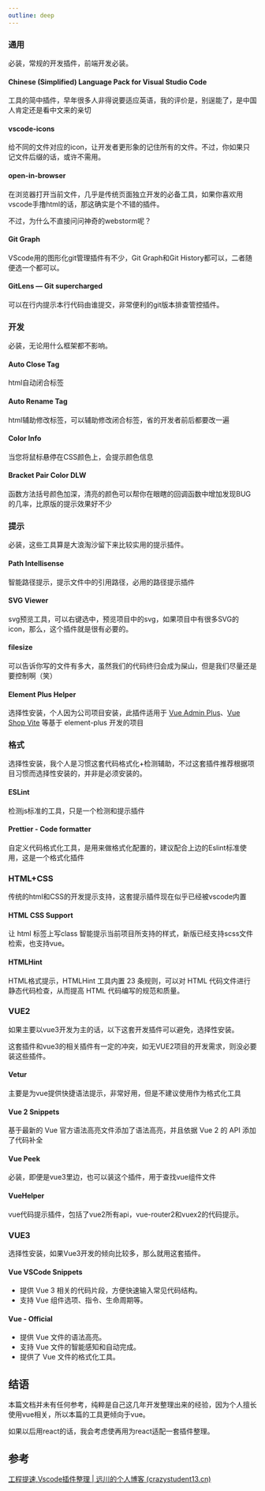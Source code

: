 ```yaml
---
outline: deep
---
```






### 通用

必装，常规的开发插件，前端开发必装。

#### Chinese (Simplified) Language Pack for Visual Studio Code 

工具的简中插件，早年很多人非得说要适应英语，我的评价是，别逞能了，是中国人肯定还是看中文来的亲切

#### vscode-icons

给不同的文件对应的icon，让开发者更形象的记住所有的文件。不过，你如果只记文件后缀的话，或许不需用。

#### open-in-browser 

在浏览器打开当前文件，几乎是传统页面独立开发的必备工具，如果你喜欢用vscode手撸html的话，那这确实是个不错的插件。

不过，为什么不直接问问神奇的webstorm呢？

#### Git Graph

VScode用的图形化git管理插件有不少，Git Graph和Git History都可以，二者随便选一个都可以。

#### GitLens — Git supercharged

可以在行内提示本行代码由谁提交，非常便利的git版本排查管控插件。



### 开发

必装，无论用什么框架都不影响。

#### Auto Close Tag

html自动闭合标签

#### Auto Rename Tag

html辅助修改标签，可以辅助修改闭合标签，省的开发者前后都要改一遍

#### Color Info 

当您将鼠标悬停在CSS颜色上，会提示颜色信息

#### Bracket Pair Color DLW

函数方法括号颜色加深，清亮的颜色可以帮你在眼瞎的回调函数中增加发现BUG的几率，比原版的提示效果好不少



### 提示

必装，这些工具算是大浪淘沙留下来比较实用的提示插件。

#### Path Intellisense 

智能路径提示，提示文件中的引用路径，必用的路径提示插件

#### SVG Viewer

svg预览工具，可以右键选中，预览项目中的svg，如果项目中有很多SVG的icon，那么，这个插件就是很有必要的。

#### filesize 

可以告诉你写的文件有多大，虽然我们的代码终归会成为屎山，但是我们尽量还是要控制啊（笑）

#### Element Plus Helper

选择性安装，个人因为公司项目安装，此插件适用于 [Vue Admin Plus](https://vue-admin-beautiful.com/admin-plus)、[Vue Shop Vite](https://vue-admin-beautiful.com/shop-vite) 等基于 element-plus 开发的项目



### 格式

选择性安装，我个人是习惯这套代码格式化+检测辅助，不过这套插件推荐根据项目习惯而选择性安装的，并非是必须安装的。

#### ESLint

检测js标准的工具，只是一个检测和提示插件

#### Prettier - Code formatter

自定义代码格式化工具，是用来做格式化配置的，建议配合上边的Eslint标准使用，这是一个格式化插件



### HTML+CSS

传统的html和CSS的开发提示支持，这套提示插件现在似乎已经被vscode内置

#### HTML CSS Support 

让 html 标签上写class 智能提示当前项目所支持的样式，新版已经支持scss文件检索，也支持vue。

#### HTMLHint

HTML格式提示，HTMLHint 工具内置 23 条规则，可以对 HTML 代码文件进行静态代码检查，从而提高 HTML 代码编写的规范和质量。



### VUE2

如果主要以vue3开发为主的话，以下这套开发插件可以避免，选择性安装。

这套插件和vue3的相关插件有一定的冲突，如无VUE2项目的开发需求，则没必要装这些插件。

#### Vetur 

主要是为vue提供快捷语法提示，非常好用，但是不建议使用作为格式化工具

#### Vue 2 Snippets 

基于最新的 Vue 官方语法高亮文件添加了语法高亮，并且依据 Vue 2 的 API 添加了代码补全

#### Vue Peek

必装，即便是vue3里边，也可以装这个插件，用于查找vue组件文件

#### VueHelper

vue代码提示插件，包括了vue2所有api，vue-router2和vuex2的代码提示。



### VUE3

选择性安装，如果Vue3开发的倾向比较多，那么就用这套插件。

#### Vue VSCode Snippets

- 提供 Vue 3 相关的代码片段，方便快速输入常见代码结构。
- 支持 Vue 组件选项、指令、生命周期等。

#### Vue - Official

-  提供 Vue 文件的语法高亮。
- 支持 Vue 文件的智能感知和自动完成。
- 提供了 Vue 文件的格式化工具。



## 结语

本篇文档并未有任何参考，纯粹是自己这几年开发整理出来的经验，因为个人擅长使用vue相关，所以本篇的工具更倾向于vue。

如果以后用react的话，我会考虑使再用为react适配一套插件整理。



## 参考

[工程提速,Vscode插件整理 | 远川的个人博客 (crazystudent13.cn)](https://crazystudent13.cn/2024/06/03/工程提速-Vscode插件整理/)
